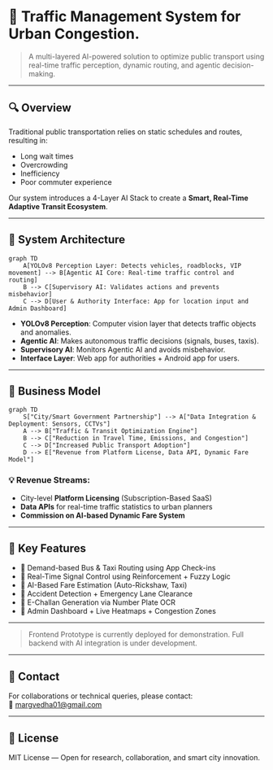 # 🚦 Traffic Management System for Urban Congestion.

> A multi-layered AI-powered solution to optimize public transport using real-time traffic perception, dynamic routing, and agentic decision-making.

---

## 🔍 Overview

Traditional public transportation relies on static schedules and routes, resulting in:
- Long wait times
- Overcrowding
- Inefficiency
- Poor commuter experience

Our system introduces a 4-Layer AI Stack to create a **Smart, Real-Time Adaptive Transit Ecosystem**.

---

## 🧠 System Architecture

```mermaid
graph TD
    A[YOLOv8 Perception Layer: Detects vehicles, roadblocks, VIP movement] --> B[Agentic AI Core: Real-time traffic control and routing]
    B --> C[Supervisory AI: Validates actions and prevents misbehavior]
    C --> D[User & Authority Interface: App for location input and Admin Dashboard]
```

- **YOLOv8 Perception**: Computer vision layer that detects traffic objects and anomalies.
- **Agentic AI**: Makes autonomous traffic decisions (signals, buses, taxis).
- **Supervisory AI**: Monitors Agentic AI and avoids misbehavior.
- **Interface Layer**: Web app for authorities + Android app for users.

---

## 💼 Business Model

```mermaid
graph TD
    S["City/Smart Government Partnership"] --> A["Data Integration & Deployment: Sensors, CCTVs"]
    A --> B["Traffic & Transit Optimization Engine"]
    B --> C["Reduction in Travel Time, Emissions, and Congestion"]
    C --> D["Increased Public Transport Adoption"]
    D --> E["Revenue from Platform License, Data API, Dynamic Fare Model"]

```

### 💡 Revenue Streams:
- City-level **Platform Licensing** (Subscription-Based SaaS)
- **Data APIs** for real-time traffic statistics to urban planners
- **Commission on AI-based Dynamic Fare System**

---

## 🔑 Key Features

- 🚌 Demand-based Bus & Taxi Routing using App Check-ins
- 🚦 Real-Time Signal Control using Reinforcement + Fuzzy Logic
- 🧾 AI-Based Fare Estimation (Auto-Rickshaw, Taxi)
- 🛑 Accident Detection + Emergency Lane Clearance
- 👮 E-Challan Generation via Number Plate OCR
- 📡 Admin Dashboard + Live Heatmaps + Congestion Zones

---

> Frontend Prototype is currently deployed for demonstration. Full backend with AI integration is under development.

---

## 📩 Contact

For collaborations or technical queries, please contact:  
📧 margvedha01@gmail.com

---

## 📜 License

MIT License — Open for research, collaboration, and smart city innovation.
